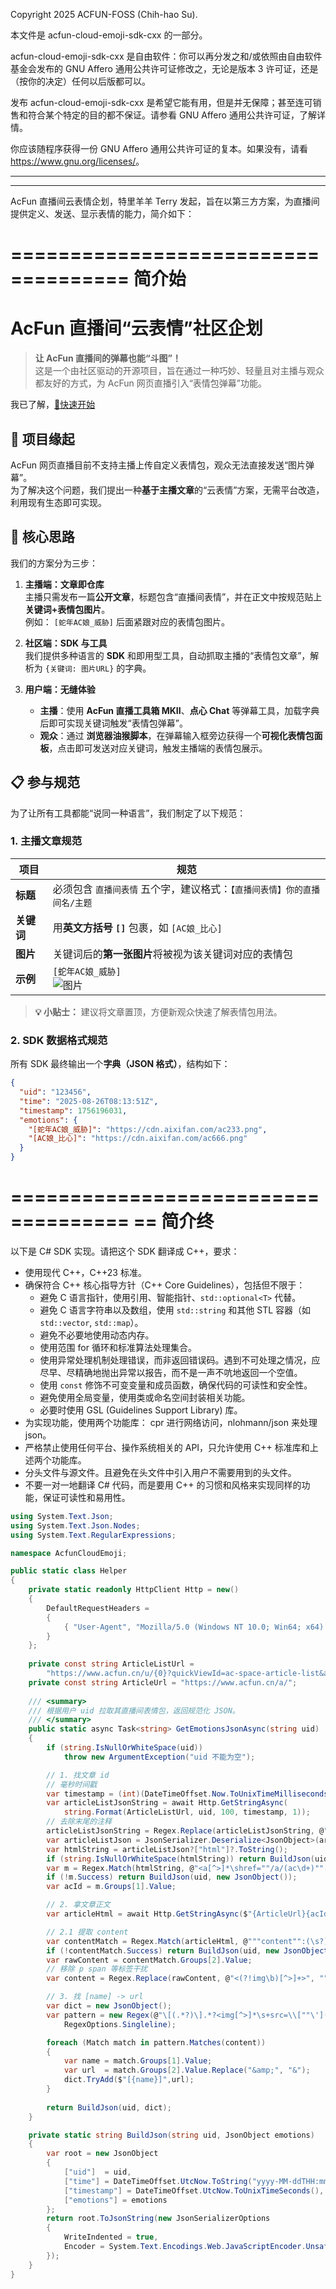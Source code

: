 Copyright 2025 ACFUN-FOSS (Chih-hao Su).

本文件是 acfun-cloud-emoji-sdk-cxx 的一部分。

acfun-cloud-emoji-sdk-cxx 是自由软件：你可以再分发之和/或依照由自由软件基金会发布的 GNU Affero 通用公共许可证修改之，无论是版本 3 许可证，还是（按你的决定）任何以后版都可以。

发布 acfun-cloud-emoji-sdk-cxx 是希望它能有用，但是并无保障；甚至连可销售和符合某个特定的目的都不保证。请参看 GNU Affero 通用公共许可证，了解详情。

你应该随程序获得一份 GNU Affero 通用公共许可证的复本。如果没有，请看 <https://www.gnu.org/licenses/>。

---
---


AcFun 直播间云表情企划，特里羊羊 Terry 发起，旨在以第三方方案，为直播间提供定义、发送、显示表情的能力，简介如下：

====================================
 简介始
====================================
# AcFun 直播间“云表情”社区企划

> **让 AcFun 直播间的弹幕也能“斗图”！**  
> 这是一个由社区驱动的开源项目，旨在通过一种巧妙、轻量且对主播与观众都友好的方式，为 AcFun 网页直播引入“表情包弹幕”功能。

我已了解，[🚀快速开始](#-快速开始)

## 📌 项目缘起

AcFun 网页直播目前不支持主播上传自定义表情包，观众无法直接发送“图片弹幕”。  
为了解决这个问题，我们提出一种**基于主播文章**的“云表情”方案，无需平台改造，利用现有生态即可实现。

## 🎯 核心思路

我们的方案分为三步：

1.  **主播端：文章即仓库**  
    主播只需发布一篇**公开文章**，标题包含“直播间表情”，并在正文中按规范贴上**关键词+表情包图片**。  
    例如： `[蛇年AC娘_威胁]` 后面紧跟对应的表情包图片。

2.  **社区端：SDK 与工具**  
    我们提供多种语言的 **SDK** 和即用型工具，自动抓取主播的“表情包文章”，解析为 `{关键词: 图片URL}` 的字典。

3.  **用户端：无缝体验**  
    *   **主播**：使用 **AcFun 直播工具箱 MKII**、**点心 Chat** 等弹幕工具，加载字典后即可实现关键词触发“表情包弹幕”。
    *   **观众**：通过 **浏览器油猴脚本**，在弹幕输入框旁边获得一个**可视化表情包面板**，点击即可发送对应关键词，触发主播端的表情包展示。

## 📋 参与规范

为了让所有工具都能“说同一种语言”，我们制定了以下规范：

### 1. 主播文章规范

| 项目 | 规范 |
|------|------|
| **标题** | 必须包含 `直播间表情` 五个字，建议格式：`【直播间表情】你的直播间名/主题` |
| **关键词** | 用**英文方括号 `[]`** 包裹，如 `[AC娘_比心]` |
| **图片** | 关键词后的**第一张图片**将被视为该关键词对应的表情包 |
| **示例** | `[蛇年AC娘_威胁]`<br>![图片](https://imgs.aixifan.com/newUpload/10845128_59c608a89e6940878023087e5182cd6e.gif) |

> **💡 小贴士：** 建议将文章置顶，方便新观众快速了解表情包用法。

### 2. SDK 数据格式规范

所有 SDK 最终输出一个**字典（JSON 格式）**，结构如下：

```json
{
  "uid": "123456",
  "time": "2025-08-26T08:13:51Z",
  "timestamp": 1756196031,
  "emotions": {
    "[蛇年AC娘_威胁]": "https://cdn.aixifan.com/ac233.png",
    "[AC娘_比心]": "https://cdn.aixifan.com/ac666.png"
  }
}
```
====================================
== 简介终
====================================

以下是 C# SDK 实现。请把这个 SDK 翻译成 C++，要求：
- 使用现代 C++，C++23 标准。
- 确保符合 C++ 核心指导方针（C++ Core Guidelines），包括但不限于：
  - 避免 C 语言指针，使用引用、智能指针、`std::optional<T>` 代替。
  - 避免 C 语言字符串以及数组，使用 `std::string` 和其他 STL 容器（如 `std::vector`, `std::map`）。
  - 避免不必要地使用动态内存。
  - 使用范围 for 循环和标准算法处理集合。
  - 使用异常处理机制处理错误，而非返回错误码。遇到不可处理之情况，应尽早、尽精确地抛出异常以报告，而不是一声不吭地返回一个空值。
  - 使用 `const` 修饰不可变变量和成员函数，确保代码的可读性和安全性。
  - 避免使用全局变量，使用类或命名空间封装相关功能。
  - 必要时使用 GSL (Guidelines Support Library) 库。
- 为实现功能，使用两个功能库： cpr 进行网络访问，nlohmann/json 来处理 json。
- 严格禁止使用任何平台、操作系统相关的 API，只允许使用 C++ 标准库和上述两个功能库。
- 分头文件与源文件。且避免在头文件中引入用户不需要用到的头文件。
- 不要一对一地翻译 C# 代码，而是要用 C++ 的习惯和风格来实现同样的功能，保证可读性和易用性。

```cs
using System.Text.Json;
using System.Text.Json.Nodes;
using System.Text.RegularExpressions;

namespace AcfunCloudEmoji;

public static class Helper
{
    private static readonly HttpClient Http = new()
    {
        DefaultRequestHeaders =
        {
            { "User-Agent", "Mozilla/5.0 (Windows NT 10.0; Win64; x64) AppleWebKit/537.36 (KHTML, like Gecko) Chrome/126.0.0.0 Safari/537.36" }
        }
    };
    
    private const string ArticleListUrl =
        "https://www.acfun.cn/u/{0}?quickViewId=ac-space-article-list&ajaxpipe=1&type=article&order=newest&page=1&pageSize={1}&t={2}reqId={3}";
    private const string ArticleUrl = "https://www.acfun.cn/a/";
    
    /// <summary>
    /// 根据用户 uid 拉取其直播间表情包，返回规范化 JSON。
    /// </summary>
    public static async Task<string> GetEmotionsJsonAsync(string uid)
    {
        if (string.IsNullOrWhiteSpace(uid))
            throw new ArgumentException("uid 不能为空");

        // 1. 找文章 id
        // 毫秒时间戳
        var timestamp = (int)(DateTimeOffset.Now.ToUnixTimeMilliseconds() / 1000);
        var articleListJsonString = await Http.GetStringAsync(
            string.Format(ArticleListUrl, uid, 100, timestamp, 1));
        // 去除末尾的注释
        articleListJsonString = Regex.Replace(articleListJsonString, @"/\*.*?\*/", "");
        var articleListJson = JsonSerializer.Deserialize<JsonObject>(articleListJsonString);
        var htmlString = articleListJson?["html"]?.ToString();
        if (string.IsNullOrWhiteSpace(htmlString)) return BuildJson(uid, new JsonObject());
        var m = Regex.Match(htmlString, @"<a[^>]*\shref=""/a/(ac\d+)""[^>]*title=[""'][^""']*直播间表情");
        if (!m.Success) return BuildJson(uid, new JsonObject());
        var acId = m.Groups[1].Value;

        // 2. 拿文章正文
        var articleHtml = await Http.GetStringAsync($"{ArticleUrl}{acId}");

        // 2.1 提取 content
        var contentMatch = Regex.Match(articleHtml, @"""content"":(\s?)""(.*?)(?<!\\)""");
        if (!contentMatch.Success) return BuildJson(uid, new JsonObject());
        var rawContent = contentMatch.Groups[2].Value;
        // 移除 p span 等标签干扰
        var content = Regex.Replace(rawContent, @"<(?!img\b)[^>]+>", "");

        // 3. 找 [name] -> url
        var dict = new JsonObject();
        var pattern = new Regex(@"\[(.*?)\].*?<img[^>]*\s+src=\\[""\']([^""\']+)\\[""\']",
            RegexOptions.Singleline);

        foreach (Match match in pattern.Matches(content))
        {
            var name = match.Groups[1].Value;
            var url  = match.Groups[2].Value.Replace("&amp;", "&");
            dict.TryAdd($"[{name}]",url);
        }
        
        return BuildJson(uid, dict);
    }

    private static string BuildJson(string uid, JsonObject emotions)
    {
        var root = new JsonObject
        {
            ["uid"]  = uid,
            ["time"] = DateTimeOffset.UtcNow.ToString("yyyy-MM-ddTHH:mm:ssZ"),
            ["timestamp"] = DateTimeOffset.UtcNow.ToUnixTimeSeconds(),
            ["emotions"] = emotions
        };
        return root.ToJsonString(new JsonSerializerOptions
        {
            WriteIndented = true,
            Encoder = System.Text.Encodings.Web.JavaScriptEncoder.UnsafeRelaxedJsonEscaping
        });
    }
}
```
